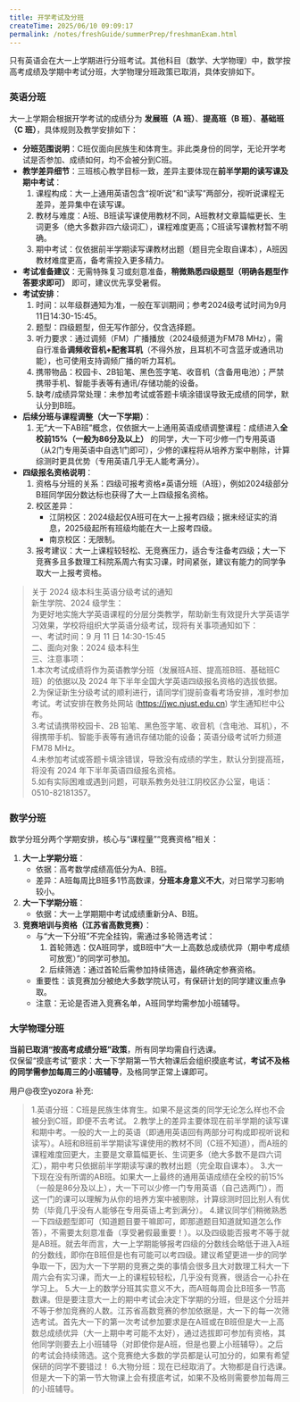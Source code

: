 ```yaml
---
title: 开学考试及分班
createTime: 2025/06/10 09:09:17
permalink: /notes/freshGuide/summerPrep/freshmanExam.html
---
```

只有英语会在大一上学期进行分班考试。其他科目（数学、大学物理）中，数学按高考成绩及学期中考试分班，大学物理分班政策已取消，具体安排如下。


### 英语分班
大一上学期会根据开学考试的成绩分为 **发展班（A 班）**、**提高班（B 班）**、**基础班（C 班）**，具体规则及教学安排如下：
- **分班范围说明**：C班仅面向民族生和体育生。非此类身份的同学，无论开学考试是否参加、成绩如何，均不会被分到C班。
- **教学差异细节**：三班核心教学目标一致，差异主要体现在**前半学期的读写课及期中考试**：
  1. 课程构成：大一上通用英语包含“视听说”和“读写”两部分，视听说课程无差异，差异集中在读写课。
  2. 教材与难度：A班、B班读写课使用教材不同，A班教材文章篇幅更长、生词更多（绝大多数非四六级词汇），课程难度更高；C班读写课教材暂不明确。
  3. 期中考试：仅依据前半学期读写课教材出题（题目完全取自课本），A班因教材难度更高，备考需投入更多精力。
- **考试准备建议**：无需特殊复习或刻意准备，**稍微熟悉四级题型（明确各题型作答要求即可）** 即可，建议优先享受暑假。
- **考试安排**：
  1. 时间：以年级群通知为准，一般在军训期间；参考2024级考试时间为9月11日14:30-15:45。
  2. 题型：四级题型，但无写作部分，仅含选择题。
  3. 听力要求：通过调频（FM）广播播放（2024级频道为FM78 MHz），需自行准备**调频收音机+配套耳机**（不得外放，且耳机不可含蓝牙或通讯功能），也可使用支持调频广播的听力耳机。
  4. 携带物品：校园卡、2B铅笔、黑色签字笔、收音机（含备用电池）；严禁携带手机、智能手表等有通讯/存储功能的设备。
  5. 缺考/成绩异常处理：未参加考试或答题卡填涂错误导致无成绩的同学，默认分到B班。
- **后续分班与课程调整（大一下学期）**：
  1. 无“大一下AB班”概念，仅依据大一上通用英语成绩调整课程：成绩进入**全校前15%（一般为86分及以上）** 的同学，大一下可少修一门专用英语（从2门专用英语中自选1门即可），少修的课程将从培养方案中剔除，计算综测时更具优势（专用英语几乎无人能考满分）。
- **四级报名资格说明**：
  1. 资格与分班的关系：四级可报考资格≠英语分班（A班），例如2024级部分B班同学因分数达标也获得了大一上四级报名资格。
  2. 校区差异：
     - 江阴校区：2024级起仅A班可在大一上报考四级；据未经证实的消息，2025级起所有班级均能在大一上报考四级。
     - 南京校区：无限制。
  3. 报考建议：大一上课程较轻松、无竞赛压力，适合专注备考四级；大一下竞赛多且多数理工科院系周六有实习课，时间紧张，建议有能力的同学争取大一上报考资格。


>关于 2024 级本科生英语分级考试的通知   
新生学院、2024 级学生：   
 >  为更好地实施大学英语课程的分层分类教学，帮助新生有效提升大学英语学习效果，学校将组织大学英语分级考试，现将有关事项通知如下：   
 > 一、考试时间：9 月 11 日 14:30-15:45   
 > 二、面向对象：2024 级本科生   
 > 三、注意事项：   
 > 1.本次考试成绩将作为英语教学分班（发展班A班、提高班B班、基础班C班）的依据以及 2024 年下半年全国大学英语四级报名资格的选拔依据。   
>  2.为保证新生分级考试的顺利进行，请同学们提前查看考场安排，准时参加考试。考试安排在教务处网站 (https://jwc.njust.edu.cn) 学生通知栏中公布。   
 > 3.考试请携带校园卡、2B 铅笔、黑色签字笔、收音机（含电池、耳机），不得携带手机、智能手表等有通讯存储功能的设备；英语分级考试听力频道 FM78 MHz。   
>  4.未参加考试或答题卡填涂错误，导致没有成绩的学生，默认分到提高班，将没有 2024 年下半年英语四级报名资格。   
>  5.如有实际困难或遇到问题，可联系教务处驻江阴校区办公室，电话：0510-82181357。   
>


### 数学分班
数学分班分两个学期安排，核心与“课程量”“竞赛资格”相关：
1. **大一上学期分班**：
   - 依据：高考数学成绩高低分为A、B班。
   - 差异：A班每周比B班多1节高数课，**分班本身意义不大**，对日常学习影响较小。
2. **大一下学期分班**：
   - 依据：大一上学期期中考试成绩重新分A、B班。
3. **竞赛培训与资格（江苏省高数竞赛）**：
   - 与“大一下分班”不完全挂钩，需通过多轮筛选考试：
     1. 首轮筛选：仅A班同学，或B班中“大一上高数总成绩优异（期中考成绩可放宽）”的同学可参加。
     2. 后续筛选：通过首轮后需参加持续筛选，最终确定参赛资格。
   - 重要性：该竞赛加分被绝大多数学院认可，有保研计划的同学建议重点争取。
   - 注意：无论是否进入竞赛名单，A班同学均需参加小班辅导。


### 大学物理分班
**当前已取消“按高考成绩分班”政策**，所有同学均需自行选课。  
仅保留“摸底考试”要求：大一下学期第一节大物课后会组织摸底考试，**考试不及格的同学需参加每周三的小班辅导**，及格同学正常上课即可。




用户@夜空yozora 补充:
>1.英语分班：C班是民族生体育生。如果不是这类的同学无论怎么样也不会被分到C班，即便不去考试。
>2.教学上的差异主要体现在前半学期的读写课和期中考。一般的大一上的英语（即通用英语回有两部分可构成即视听说和读写）。A班和B班前半学期读写课使用的教材不同（C班不知道），而A班的课程难度回更大，主要是文章篇幅更长、生词更多（绝大多数不是四六词汇），期中考只依据前半学期读写课的教材出题（完全取自课本）。
>3.大一下现在没有所谓的AB班。如果大一上最终的通用英语成绩在全校的前15%（一般是86分及以上），大一下可以少修一门专用英语（自己选两门），而这一门的课可以理解为从你的培养方案中被剔除，计算综测时回比别人有优势（毕竟几乎没有人能够在专用英语上考到满分）。
>4.建议同学们稍微熟悉一下四级题型即可（知道题目要干嘛即可，即那道题目知道就知道怎么作答），不需要太刻意准备（享受暑假最重要！）。以及四级能否报考不等于就是AB班。就去年而言，大一上学期能够报考四级的分数线会略低于进入A班的分数线，即你在B班但是也有可能可以考四级。建议希望更进一步的同学争取一下，因为大一下学期的竞赛之类的事情会很多且大对数理工科大一下周六会有实习课，而大一上的课程较轻松，几乎没有竞赛，很适合一心扑在学习上。
>5.大一上的数学分班其实意义不大，而A班每周会比B班多一节高数课。但是要注意大一上的期中考试会决定下学期的分班，但是这个分班并不等于参加竞赛的人数。江苏省高数竞赛的参加依据是，大一下的每一次筛选考试。首先大一下的第一次考试参加要求是在A班或在B班但是大一上高数总成绩优异（大一上期中考可能不太好），通过选拔即可参加有资格，其他同学则要去上小班辅导（对即使你是A班，但是也要上小班辅导）。之后的考试会持续筛选。这个竞赛绝大多数的学员都是认可加分的，如果有希望保研的同学不要错过！
>6.大物分班：现在已经取消了。大物都是自行选课。但是大一下的第一节大物课上会有摸底考试，如果不及格则需要参加每周三的小班辅导。
